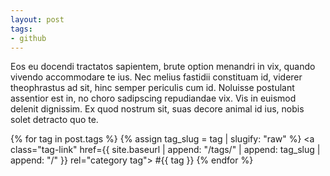 ```yaml
---
layout: post
tags:
- github
---
```


Eos eu docendi tractatos sapientem, brute option menandri in vix, quando vivendo accommodare te ius. Nec melius fastidii constituam id, viderer theophrastus ad sit, hinc semper periculis cum id. Noluisse postulant assentior est in, no choro sadipscing repudiandae vix. Vis in euismod delenit dignissim. Ex quod nostrum sit, suas decore animal id ius, nobis solet detracto quo te.

{% for tag in post.tags %}
  {% assign tag_slug = tag | slugify: "raw" %}
  <a class="tag-link"
    href={{ site.baseurl | append: "/tags/" | append: tag_slug | append: "/" }}
    rel="category tag">
    #{{ tag }}
  </a>
{% endfor %}
